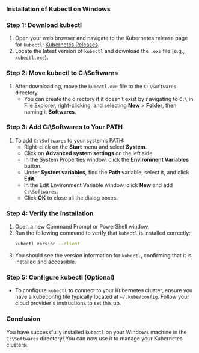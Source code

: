 ### Installation of Kubectl on Windows

### Step 1: Download kubectl

1. Open your web browser and navigate to the Kubernetes release page for `kubectl`: [Kubernetes Releases](https://kubernetes.io/docs/tasks/tools/install-kubectl/#install-kubectl-on-windows).
2. Locate the latest version of `kubectl` and download the `.exe` file (e.g., `kubectl.exe`).

### Step 2: Move kubectl to C:\Softwares

1. After downloading, move the `kubectl.exe` file to the `C:\Softwares` directory.
   - You can create the directory if it doesn’t exist by navigating to `C:\` in File Explorer, right-clicking, and selecting **New** > **Folder**, then naming it **Softwares**.

### Step 3: Add C:\Softwares to Your PATH

1. To add `C:\Softwares` to your system’s PATH:
   - Right-click on the **Start** menu and select **System**.
   - Click on **Advanced system settings** on the left side.
   - In the System Properties window, click the **Environment Variables** button.
   - Under **System variables**, find the **Path** variable, select it, and click **Edit**.
   - In the Edit Environment Variable window, click **New** and add `C:\Softwares`.
   - Click **OK** to close all the dialog boxes.

### Step 4: Verify the Installation

1. Open a new Command Prompt or PowerShell window.
2. Run the following command to verify that `kubectl` is installed correctly:
   ```bash
   kubectl version --client
   ```
3. You should see the version information for `kubectl`, confirming that it is installed and accessible.

### Step 5: Configure kubectl (Optional)

- To configure `kubectl` to connect to your Kubernetes cluster, ensure you have a kubeconfig file typically located at `~/.kube/config`. Follow your cloud provider's instructions to set this up.

### Conclusion

You have successfully installed `kubectl` on your Windows machine in the `C:\Softwares` directory! You can now use it to manage your Kubernetes clusters.
